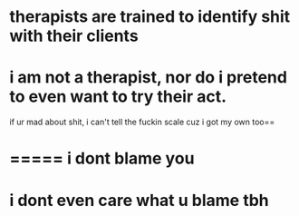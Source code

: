 therapists are trained to identify shit with their clients 
================================
i am not a therapist, nor do i pretend to even want to try their act.
=================================================================
if ur mad about shit, i can't tell the fuckin scale cuz i got my own too==

=====
i dont blame you
================
i dont even care what u blame tbh
=============================================================================
